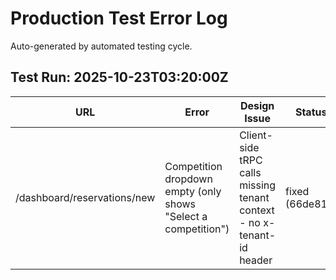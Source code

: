 # Production Test Error Log

Auto-generated by automated testing cycle.

## Test Run: 2025-10-23T03:20:00Z

| URL | Error | Design Issue | Status |
|-----|-------|--------------|--------|
| /dashboard/reservations/new | Competition dropdown empty (only shows "Select a competition") | Client-side tRPC calls missing tenant context - no x-tenant-id header | fixed (66de81c) |
